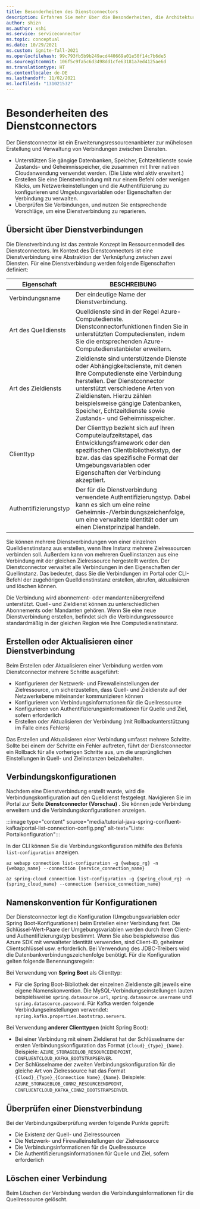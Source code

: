 ```yaml
---
title: Besonderheiten des Dienstconnectors
description: Erfahren Sie mehr über die Besonderheiten, die Architektur, die Verbindungen und die Datenübertragung des Dienstconnectors.
author: shizn
ms.author: xshi
ms.service: serviceconnector
ms.topic: conceptual
ms.date: 10/29/2021
ms.custom: ignite-fall-2021
ms.openlocfilehash: 99c793fb5b9b249acd440669a01e50f14c7b6de5
ms.sourcegitcommit: 106f5c9fa5c6d3498dd1cfe63181a7ed4125ae6d
ms.translationtype: HT
ms.contentlocale: de-DE
ms.lasthandoff: 11/02/2021
ms.locfileid: "131021532"
---
```

# <a name="service-connector-internals"></a>Besonderheiten des Dienstconnectors

Der Dienstconnector ist ein Erweiterungsressourcenanbieter zur mühelosen Erstellung und Verwaltung von Verbindungen zwischen Diensten.
- Unterstützen Sie gängige Datenbanken, Speicher, Echtzeitdienste sowie Zustands- und Geheimnisspeicher, die zusammen mit Ihrer nativen Cloudanwendung verwendet werden. (Die Liste wird aktiv erweitert.)
- Erstellen Sie eine Dienstverbindung mit nur einem Befehl oder wenigen Klicks, um Netzwerkeinstellungen und die Authentifizierung zu konfigurieren und Umgebungsvariablen oder Eigenschaften der Verbindung zu verwalten.
- Überprüfen Sie Verbindungen, und nutzen Sie entsprechende Vorschläge, um eine Dienstverbindung zu reparieren. 

## <a name="service-connection-overview"></a>Übersicht über Dienstverbindungen

Die Dienstverbindung ist das zentrale Konzept im Ressourcenmodell des Dienstconnectors. Im Kontext des Dienstconnectors ist eine Dienstverbindung eine Abstraktion der Verknüpfung zwischen zwei Diensten. Für eine Dienstverbindung werden folgende Eigenschaften definiert:

| Eigenschaft | BESCHREIBUNG |
|--------|-----------|
| Verbindungsname | Der eindeutige Name der Dienstverbindung.  |
| Art des Quelldiensts | Quelldienste sind in der Regel Azure-Computedienste. Dienstconnectorfunktionen finden Sie in unterstützten Computediensten, indem Sie die entsprechenden Azure-Computedienstanbieter erweitern.  |
| Art des Zieldiensts | Zieldienste sind unterstützende Dienste oder Abhängigkeitsdienste, mit denen Ihre Computedienste eine Verbindung herstellen. Der Dienstconnector unterstützt verschiedene Arten von Zieldiensten. Hierzu zählen beispielsweise gängige Datenbanken, Speicher, Echtzeitdienste sowie Zustands- und Geheimnisspeicher. |
| Clienttyp | Der Clienttyp bezieht sich auf Ihren Computelaufzeitstapel, das Entwicklungsframework oder den spezifischen Clientbibliothekstyp, der bzw. das das spezifische Format der Umgebungsvariablen oder Eigenschaften der Verbindung akzeptiert. |
| Authentifizierungstyp | Der für die Dienstverbindung verwendete Authentifizierungstyp. Dabei kann es sich um eine reine Geheimnis-/Verbindungszeichenfolge, um eine verwaltete Identität oder um einen Dienstprinzipal handeln. |

Sie können mehrere Dienstverbindungen von einer einzelnen Quelldienstinstanz aus erstellen, wenn Ihre Instanz mehrere Zielressourcen verbinden soll. Außerdem kann von mehreren Quellinstanzen aus eine Verbindung mit der gleichen Zielressource hergestellt werden. Der Dienstconnector verwaltet alle Verbindungen in den Eigenschaften der Quellinstanz. Das bedeutet, dass Sie die Verbindungen im Portal oder CLI-Befehl der zugehörigen Quelldienstinstanz erstellen, abrufen, aktualisieren und löschen können. 

Die Verbindung wird abonnement- oder mandantenübergreifend unterstützt. Quell- und Zieldienst können zu unterschiedlichen Abonnements oder Mandanten gehören. Wenn Sie eine neue Dienstverbindung erstellen, befindet sich die Verbindungsressource standardmäßig in der gleichen Region wie Ihre Computedienstinstanz.

## <a name="create-or-update-a-service-connection"></a>Erstellen oder Aktualisieren einer Dienstverbindung

Beim Erstellen oder Aktualisieren einer Verbindung werden vom Dienstconnector mehrere Schritte ausgeführt:

- Konfigurieren der Netzwerk- und Firewalleinstellungen der Zielressource, um sicherzustellen, dass Quell- und Zieldienste auf der Netzwerkebene miteinander kommunizieren können
- Konfigurieren von Verbindungsinformationen für die Quellressource
- Konfigurieren von Authentifizierungsinformationen für Quelle und Ziel, sofern erforderlich
- Erstellen oder Aktualisieren der Verbindung (mit Rollbackunterstützung im Falle eines Fehlers)

Das Erstellen und Aktualisieren einer Verbindung umfasst mehrere Schritte. Sollte bei einem der Schritte ein Fehler auftreten, führt der Dienstconnector ein Rollback für alle vorherigen Schritte aus, um die ursprünglichen Einstellungen in Quell- und Zielinstanzen beizubehalten.

## <a name="connection-configurations"></a>Verbindungskonfigurationen

Nachdem eine Dienstverbindung erstellt wurde, wird die Verbindungskonfiguration auf den Quelldienst festgelegt.
Navigieren Sie im Portal zur Seite **Dienstconnector (Vorschau)** . Sie können jede Verbindung erweitern und die Verbindungskonfigurationen anzeigen.

:::image type="content" source="media/tutorial-java-spring-confluent-kafka/portal-list-connection-config.png" alt-text="Liste: Portalkonfiguration":::

In der CLI können Sie die Verbindungskonfiguration mithilfe des Befehls `list-configuration` anzeigen.

```azurecli
az webapp connection list-configuration -g {webapp_rg} -n {webapp_name} --connection {service_connection_name}
```

```azurecli
az spring-cloud connection list-configuration -g {spring_cloud_rg} -n {spring_cloud_name} --connection {service_connection_name}
```

## <a name="configuration-naming-convention"></a>Namenskonvention für Konfigurationen

Der Dienstconnector legt die Konfiguration (Umgebungsvariablen oder Spring Boot-Konfigurationen) beim Erstellen einer Verbindung fest. Die Schlüssel-Wert-Paare der Umgebungsvariablen werden durch Ihren Client- und Authentifizierungstyp bestimmt. Wenn Sie also beispielsweise das Azure SDK mit verwalteter Identität verwenden, sind Client-ID, geheimer Clientschlüssel usw. erforderlich. Bei Verwendung des JDBC-Treibers wird die Datenbankverbindungszeichenfolge benötigt. Für die Konfiguration gelten folgende Benennungsregeln:

Bei Verwendung von **Spring Boot** als Clienttyp:

* Für die Spring Boot-Bibliothek der einzelnen Zieldienste gilt jeweils eine eigene Namenskonvention. Die MySQL-Verbindungseinstellungen lauten beispielsweise `spring.datasource.url`, `spring.datasource.username` und `spring.datasource.password`. Für Kafka werden folgende Verbindungseinstellungen verwendet: `spring.kafka.properties.bootstrap.servers`.

Bei Verwendung **anderer Clienttypen** (nicht Spring Boot):

* Bei einer Verbindung mit einem Zieldienst hat der Schlüsselname der ersten Verbindungskonfiguration das Format `{Cloud}_{Type}_{Name}`. Beispiele: `AZURE_STORAGEBLOB_RESOURCEENDPOINT`, `CONFLUENTCLOUD_KAFKA_BOOTSTRAPSERVER`. 
* Der Schlüsselname der zweiten Verbindungskonfiguration für die gleiche Art von Zielressource hat das Format `{Cloud}_{Type}_{Connection Name}_{Name}`. Beispiele: `AZURE_STORAGEBLOB_CONN2_RESOURCEENDPOINT`, `CONFLUENTCLOUD_KAFKA_CONN2_BOOTSTRAPSERVER`.

## <a name="validate-a-service-connection"></a>Überprüfen einer Dienstverbindung
Bei der Verbindungsüberprüfung werden folgende Punkte geprüft:

* Die Existenz der Quell- und Zielressourcen
* Die Netzwerk- und Firewalleinstellungen der Zielressource
* Die Verbindungsinformationen für die Quellressource
* Die Authentifizierungsinformationen für Quelle und Ziel, sofern erforderlich

## <a name="delete-connection"></a>Löschen einer Verbindung

Beim Löschen der Verbindung werden die Verbindungsinformationen für die Quellressource gelöscht. 
